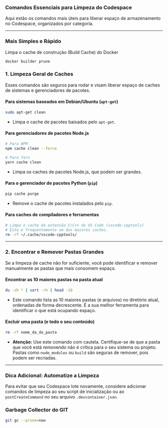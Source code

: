 ### Comandos Essenciais para Limpeza do Codespace

Aqui estão os comandos mais úteis para liberar espaço de armazenamento no Codespace, organizados por categoria.

-----

### Mais Simples e Rápido

Limpa o cache de construção (Build Cache) do Docker
```bash
docker builder prune
```

### 1\. Limpeza Geral de Caches

Esses comandos são seguros para rodar e visam liberar espaço de caches de sistemas e gerenciadores de pacotes.

#### Para sistemas baseados em Debian/Ubuntu (`apt-get`)

```bash
sudo apt-get clean
```

  * Limpa o cache de pacotes baixados pelo `apt-get`.

#### Para gerenciadores de pacotes Node.js

```bash
# Para NPM
npm cache clean --force

# Para Yarn
yarn cache clean
```

  * Limpa os caches de pacotes Node.js, que podem ser grandes.

#### Para o gerenciador de pacotes Python (`pip`)

```bash
pip cache purge
```

  * Remove o cache de pacotes instalados pelo `pip`.

#### Para caches de compiladores e ferramentas

```bash
# Limpa o cache da extensão C/C++ do VS Code (vscode-cpptools)
# Este é frequentemente um dos maiores caches.
rm -rf ~/.cache/vscode-cpptools/
```

-----

### 2\. Encontrar e Remover Pastas Grandes

Se a limpeza de cache não for suficiente, você pode identificar e remover manualmente as pastas que mais consomem espaço.

#### Encontrar as 10 maiores pastas na pasta atual

```bash
du -sh * | sort -rh | head -10
```

  * Este comando lista as 10 maiores pastas (e arquivos) no diretório atual, ordenadas de forma decrescente. É a sua melhor ferramenta para identificar o que está ocupando espaço.

#### Excluir uma pasta (e todo o seu conteúdo)

```bash
rm -rf nome_da_da_pasta
```

  * **Atenção:** Use este comando com cautela. Certifique-se de que a pasta que você está removendo não é crítica para o seu sistema ou projeto. Pastas como `node_modules` ou `build` são seguras de remover, pois podem ser recriadas.

-----

### Dica Adicional: Automatize a Limpeza

Para evitar que seu Codespace lote novamente, considere adicionar comandos de limpeza ao seu script de inicialização ou ao `postCreateCommand` no seu arquivo `.devcontainer.json`.



### Garbage Collector do GIT
```bash
git gc --prune=now
```